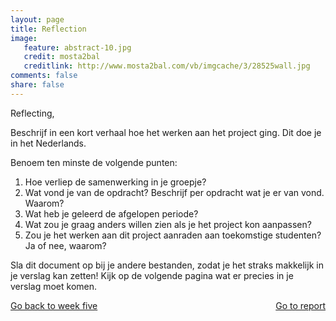 ```yaml
---
layout: page 
title: Reflection
image: 
   feature: abstract-10.jpg
   credit: mosta2bal
   creditlink: http://www.mosta2bal.com/vb/imgcache/3/28525wall.jpg
comments: false
share: false
---
```

Reflecting,

Beschrijf in een kort verhaal hoe het werken aan het project ging. Dit doe je in het Nederlands.

Benoem ten minste de volgende punten:
1. Hoe verliep de samenwerking in je groepje?
2. Wat vond je van de opdracht? Beschrijf per opdracht wat je er van vond. Waarom?
3. Wat heb je geleerd de afgelopen periode?
4. Wat zou je graag anders willen zien als je het project kon aanpassen?
5. Zou je het werken aan dit project aanraden aan toekomstige studenten? Ja of nee, waarom?

Sla dit document op bij je andere bestanden, zodat je het straks makkelijk in je verslag kan zetten! Kijk op de volgende pagina wat er precies in je verslag moet komen.



<div style="float: left"> 
<a href="{{ site.url }}/business-administration/project/week-5/" class="btn">Go back to week five</a>
</div>

<div style="float: right"> 
<a href="{{ site.url }}/business-administration/project/week-7/" class="btn">Go to report</a>
</div>